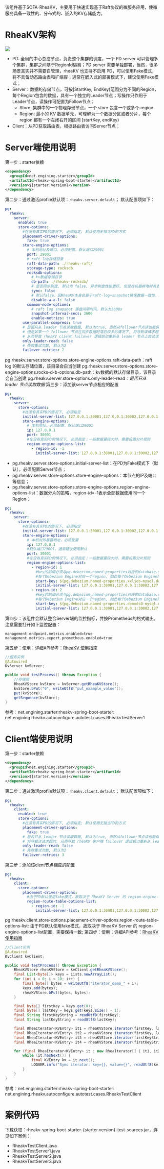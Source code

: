 该组件基于SOFA-RheaKV，主要用于快速实现基于Raft协议的微服务应用，使微服务具备一致性的、分布式的、嵌入的KV存储能力。
# RheaKV架构
![](https://gw.alipayobjects.com/mdn/rms_da499f/afts/img/A*6K1mTq0z-TkAAAAAAAAAAABjARQnAQ#crop=0&crop=0&crop=1&crop=1&height=748&id=neD8q&originHeight=1496&originWidth=1982&originalType=binary&ratio=1&rotation=0&showTitle=false&status=done&style=none&title=&width=991)

- PD: 全局的中心总控节点，负责整个集群的调度，一个 PD server 可以管理多个集群，集群之间基于RegionId隔离；PD server 需要单独部署，当然，很多场景其实并不需要自管理，rheaKV 也支持不启用 PD，可以使用Fake模式，将不具备动态路由表和扩缩容；通常在嵌入式的部署模式下，建议使用Fake模式；
- Server：数据的存储节点，可按[StartKey, EndKey)范围分为不同的Region，每个Region包含的数据，具有一个独立的Leader节点；写操作只作用于Leader节点，读操作可配置为Follow节点；
   - Store: 集群中的一个物理存储节点，一个 store 包含一个或多个 region
   - Region: 最小的 KV 数据单元，可理解为一个数据分区或者分片，每个 region 都有一个左闭右开的区间 [startKey, endKey)
- Client：从PD获取路由表，根据路由表访问Server节点；
# Server端使用说明
第一步：starter依赖
```xml
<dependency>
  <groupId>net.engining.starter</groupId>
  <artifactId>rheakv-spring-boot-starter</artifactId>
  <version>${starter.version}</version>
</dependency>
```
第二步：通过激活profile默认项：`rheakv.server.default`；
默认配置项如下：
```yaml
pg:
  rheakv:
    server:
      enabled: true
      store-options:
        #在没有真实PD的情况下, 必须指定; 默认使用无独立PD的方式
        placement-driver-options:
          fake: true
        store-engine-options:
          # 本机地址及端口，必须配置，默认端口29001
          port: 29001
          # raft log存储目录
          raft-data-path: ./rheakv-raft/
          storage-type: rocksdb
          rocksdb-options:
            # kv数据存储目录
            db-path: ./rheakv-rocksdb/
            # 是否同步刷盘, 默认为 false, 异步刷盘性能更好, 但是在机器掉电时有丢数据风险；
            sync: false
            # 默认false，因RheaKV本身会基于raft-log+snapshot确保数据一致性，所以为了更好的性能，对于kv数据就不必再做WAL了；
            disable-w-a-l: false
          common-node-options:
            # raft log snapshot 落盘间隔时间，默认为3600s
            snapshot-interval-secs: 3600
            enable-metrics: true
        use-parallel-compress: true
        # 是否只从 leader 节点读取数据, 默认为true, 当然从follower节点读也能保证线性一致读;
        # 但是如果一个 follower 节点在同步数据时落后较多的情况下, 将导致读请求超时,
        # 从而导致 rheaKV client failover 逻辑启动重新从 leader 节点上尝试读取, 最终结果就是读请求延时较长, 但大部分情况下leader的压力不会过大;
        only-leader-read: false
        # 失败重试次数, 默认为2
        failover-retries: 2

```
pg.rheakv.server.store-options.store-engine-options.raft-data-path：raft log 的默认存储位置，该目录会自当创建
pg.rheakv.server.store-options.store-engine-options.rocks-d-b-options.db-path：kv数据的默认存储目录，该目录会自当创建
pg.rheakv.server.store-options.only-leader-read：_是否只从 leader 节点读取数据_
第三步：添加该server节点相应的配置
```yaml
pg:
  rheakv:
    server:
      store-options:
        #在没有真实PD的情况下, 必须指定
        initial-server-list: 127.0.0.1:30001,127.0.0.1:30002,127.0.0.1:30003
        store-engine-options:
          # 本机地址，必须配置，默认端口29001
          ip: 127.0.0.1
          port: 30001
          #在没有真实PD的情况下, 必须指定；一般数据量较大时，需要设置分片规则
          region-engine-options-list:
            - region-id: -1
              initial-server-list: 127.0.0.1:30001,127.0.0.1:30002,127.0.0.1:30003
```

- pg.rheakv.server.store-options.initial-server-list：在PD为Fake模式下（默认），必须配置Server节点；
- pg.rheakv.server.store-options.store-engine-options：本节点的IP及端口等信息；
- pg.rheakv.server.store-options.store-engine-options.region-engine-options-list：数据分片的策略，region-id=-1表示全部数据使用同一个Region；
```yaml
pg:
  rheakv:
    server:
      store-options:
        #在没有真实PD的情况下, 必须指定
        initial-server-list: 127.0.0.1:30001,127.0.0.1:30002,127.0.0.1:30003
        store-engine-options:
          # 本机对外暴露地址，必须配置
          ip: 127.0.0.1
          #默认端口29001，通常建议使用默认
          port: 30001
          #在没有真实PD的情况下, 必须指定；一般数据量较大时，需要设置分片规则
          region-engine-options-list:
            - region-id: 1
              #key的前缀必须与pg.debezium.named-properties对应的database.server.name保持一致；
              #每个Debezium Engine对应一个region, 如此每个Debezium Engine所对应的JRaft group都是隔离的；
              start-key: ${pg.debezium.named-properties.xxljob-mysql.database.server.name}
              initial-server-list: 127.0.0.1:30001,127.0.0.1:30002,127.0.0.1:30003
            - region-id: 2
              #key的前缀必须与pg.debezium.named-properties对应的database.server.name保持一致；
              #每个Debezium Engine对应一个region, 如此每个Debezium Engine所对应的JRaft group都是隔离的；
              start-key: ${pg.debezium.named-properties.demods0-mysql.database.server.name}
              initial-server-list: 127.0.0.1:30001,127.0.0.1:30002,127.0.0.1:30003
```
第四步：该组件会默认整合Server端的监控指标，并按Prometheus的格式输出，注意需要打开如下监控配置：
```
management.endpoint.metrics.enabled=true
management.metrics.export.prometheus.enabled=true
```
第五步：使用；详细API参考：[RheaKV 使用指南](https://www.yuque.com/canghaixiao-ukuea/xumqfi/d6e2b989-e652-462c-b032-7b2d98b82248?view=doc_embed)
```java
//服务实例
@Autowired
KvServer kvServer;

public void testProcess() throws Exception {
    //存储层
    RheaKVStore kvStore = kvServer.getRheaKVStore();
    kvStore.bPut("0", writeUtf8("put_example_value"));
    put(kvStore);
    getSequence(kvStore);
}


```
参考：net.engining.starter:rheakv-spring-boot-starter: net.engining.rheakv.autoconfigure.autotest.cases.RheakvTestServer1
# Client端使用说明
第一步：starter依赖
```xml
<dependency>
  <groupId>net.engining.starter</groupId>
  <artifactId>rheakv-spring-boot-starter</artifactId>
  <version>${starter.version}</version>
</dependency>
```
第二步：通过激活profile默认项：`rheakv.client.default`；
默认配置项如下：
```yaml
pg:
  rheakv:
    client:
      enabled: true
      store-options:
        #在没有真实PD的情况下, 必须指定; 默认使用无独立PD的方式
        placement-driver-options:
          fake: true
        # 是否只从 leader 节点读取数据, 默认为true, 当然从follower节点读也能保证线性一致读, 但是如果一个 follower 节点在同步数据时落后较多的情况下
        # 将导致读请求超时, 从而导致 rheaKV 客户端 failover 逻辑启动重新从 leader 节点上尝试读取, 最终结果就是读请求延时较长
        only-leader-read: false
        # 失败重试次数, 默认为2
        failover-retries: 3
```
第三步：添加该clent节点相应的配置
```yaml
pg:
  rheakv:
    client:
      store-options:
        placement-driver-options:
          #由于PD默认使用fake模式，故取决于 RheaKV Server 的 region-engine-options-list配置，需要保持一致
          region-route-table-options-list:
            - region-id: -1
              initial-server-list: 127.0.0.1:30001,127.0.0.1:30002,127.0.0.1:30003
```
pg.rheakv.client.store-options.placement-driver-options.region-route-table-options-list: 由于PD默认使用fake模式，故取决于 RheaKV Server 的 region-engine-options-list配置，需要保持一致;
第四步：使用；详细API参考：[RheaKV 使用指南](https://www.yuque.com/canghaixiao-ukuea/xumqfi/d6e2b989-e652-462c-b032-7b2d98b82248?view=doc_embed)
```java
//Client实例
@Autowired
KvClient kvClient;

public void testProcess() throws Exception {
    RheaKVStore rheaKVStore = kvClient.getRheaKVStore();
    final List<byte[]> keys = Lists.newArrayList();
    for (int i = 0; i < 10; i++) {
        final byte[] bytes = writeUtf8("iterator_demo_" + i);
        keys.add(bytes);
        rheaKVStore.bPut(bytes, bytes);
    }

    final byte[] firstKey = keys.get(0);
    final byte[] lastKey = keys.get(keys.size() - 1);
    final String firstKeyString = readUtf8(firstKey);
    final String lastKeyString = readUtf8(lastKey);

    final RheaIterator<KVEntry> it1 = rheaKVStore.iterator(firstKey, lastKey, 5);
    final RheaIterator<KVEntry> it2 = rheaKVStore.iterator(firstKey, lastKey, 6, false);
    final RheaIterator<KVEntry> it3 = rheaKVStore.iterator(firstKeyString, lastKeyString, 5);
    final RheaIterator<KVEntry> it4 = rheaKVStore.iterator(firstKeyString, lastKeyString, 6, false);

    for (final RheaIterator<KVEntry> it : new RheaIterator[] { it1, it2, it3, it4 }) {
        while (it.hasNext()) {
            final KVEntry kv = it.next();
            LOGGER.info("Sync iterator: key={}, value={}", readUtf8(kv.getKey()), readUtf8(kv.getValue()));
        }
    }
}
```
参考：net.engining.starter:rheakv-spring-boot-starter: net.engining.rheakv.autoconfigure.autotest.cases.RheakvTestClient
# 案例代码
下载获取：rheakv-spring-boot-starter-{starter.version}-test-sources.jar，详见如下案例：
- RheakvTestClient.java
- RheakvTestServer1.java
- RheakvTestServer2.java
- RheakvTestServer3.java



